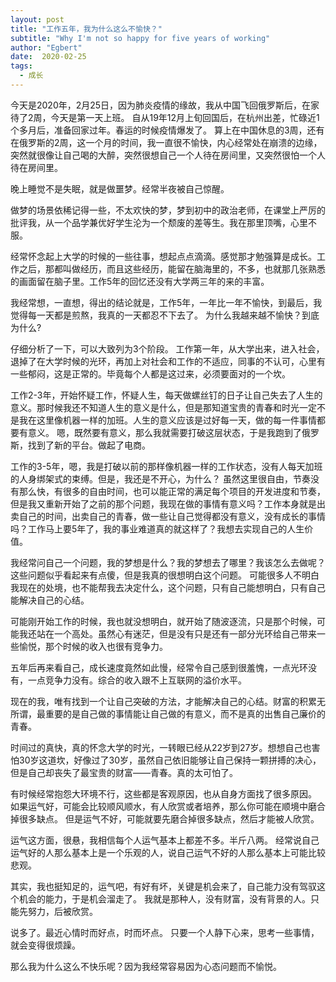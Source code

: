 ```yaml
---
layout: post
title: "工作五年，我为什么这么不愉快？"
subtitle: "Why I'm not so happy for five years of working"
author: "Egbert"
date:  2020-02-25
tags:
  - 成长
---
```



今天是2020年，2月25日，因为肺炎疫情的缘故，我从中国飞回俄罗斯后，在家待了2周，今天是第一天上班。
自从19年12月上旬回国后，在杭州出差，忙碌近1个多月后，准备回家过年。春运的时候疫情爆发了。
算上在中国休息的3周，还有在俄罗斯的2周，这一个月的时间，我一直很不愉快，内心经常处在崩溃的边缘，突然就很像让自己喝的大醉，突然很想自己一个人待在房间里，又突然很怕一个人待在房间里。

晚上睡觉不是失眠，就是做噩梦。经常半夜被自己惊醒。

做梦的场景依稀记得一些，不太欢快的梦，梦到初中的政治老师，在课堂上严厉的批评我，从一个品学兼优好学生沦为一个颓废的差等生。我在那里顶嘴，心里不服。

经常怀念起上大学的时候的一些往事，想起点点滴滴。感觉那才勉强算是成长。工作之后，那都叫做经历，而且这些经历，能留在脑海里的，不多，也就那几张熟悉的画面留在脑子里。工作5年的回忆还没有大学两三年的来的丰富。

我经常想，一直想，得出的结论就是，工作5年，一年比一年不愉快，到最后，我觉得每一天都是煎熬，我真的一天都忍不下去了。
为什么我越来越不愉快？到底为什么?

仔细分析了一下，可以大致列为3个阶段。
工作第一年，从大学出来，进入社会，退掉了在大学时候的光环，再加上对社会和工作的不适应，同事的不认可，心里有一些郁闷，这是正常的。毕竟每个人都是这过来，必须要面对的一个坎。

工作2-3年，开始怀疑工作，怀疑人生，每天做螺丝钉的日子让自己失去了人生的意义。那时候我还不知道人生的意义是什么，但是那知道宝贵的青春和时光一定不是我在这里像机器一样的加班。人生的意义应该是过好每一天，做的每一件事情都要有意义。
嗯，既然要有意义，那么我就需要打破这层状态，于是我跑到了俄罗斯，找到了新的平台。做起了电商。

工作的3-5年，嗯，我是打破以前的那样像机器一样的工作状态，没有人每天加班的人身绑架式的束缚。但是，我还是不开心，为什么？
虽然这里很自由，节奏没有那么快，有很多的自由时间，也可以能正常的满足每个项目的开发进度和节奏，但是我又重新开始了之前的那个问题，我现在做的事情有意义吗？工作本身就是出卖自己的时间，出卖自己的青春，做一些让自己觉得都没有意义，没有成长的事情吗？工作马上要5年了，我的事业难道真的就这样了？我想去实现自己的人生价值。

我经常问自己一个问题，我的梦想是什么？我的梦想去了哪里？我该怎么去做呢？
这些问题似乎看起来有点傻，但是我真的很想明白这个问题。
可能很多人不明白我现在的处境，也不能帮我去决定什么，这个问题，只有自己能想明白，只有自己能解决自己的心结。

可能刚开始工作的时候，我也就没想明白，就开始了随波逐流，只是那个时候，可能我还站在一个高处。虽然心有迷茫，但是没有只是还有一部分光环给自己带来一些愉悦，那个时候的收入也很有竞争力。

五年后再来看自己，成长速度竟然如此慢，经常令自己感到很羞愧，一点光环没有，一点竞争力没有。综合的收入跟不上互联网的溢价水平。

现在的我，唯有找到一个让自己突破的方法，才能解决自己的心结。财富的积累无所谓，最重要的是自己做的事情能让自己做的有意义，而不是真的出售自己廉价的青春。

时间过的真快，真的怀念大学的时光，一转眼已经从22岁到27岁。想想自己也害怕30岁这道坎，好像过了30岁，虽然自己依旧能够让自己保持一颗拼搏的决心，但是自己却丧失了最宝贵的财富——青春。真的太可怕了。

有时候经常抱怨大环境不行，这些都是客观原因，也从自身方面找了很多原因。
如果运气好，可能会比较顺风顺水，有人欣赏或者培养，那么你可能在顺境中磨合掉很多缺点。
但是运气不好，可能就要先磨合掉很多缺点，然后才能被人欣赏。

运气这方面，很悬，我相信每个人运气基本上都差不多。半斤八两。
经常说自己运气好的人那么基本上是一个乐观的人，说自己运气不好的人那么基本上可能比较悲观。

其实，我也挺知足的，运气吧，有好有坏，关键是机会来了，自己能力没有驾驭这个机会的能力，于是机会溜走了。
我就是那种人，没有财富，没有背景的人。只能先努力，后被欣赏。

说多了。最近心情时而好点，时而坏点。
只要一个人静下心来，思考一些事情，就会变得很烦躁。

那么我为什么这么不快乐呢？因为我经常容易因为心态问题而不愉悦。